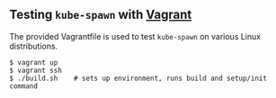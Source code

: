 ## Testing `kube-spawn` with [Vagrant](https://www.vagrantup.com/)

The provided Vagrantfile is used to test `kube-spawn` on various Linux distributions.

```
$ vagrant up
$ vagrant ssh
$ ./build.sh    # sets up environment, runs build and setup/init command
```

